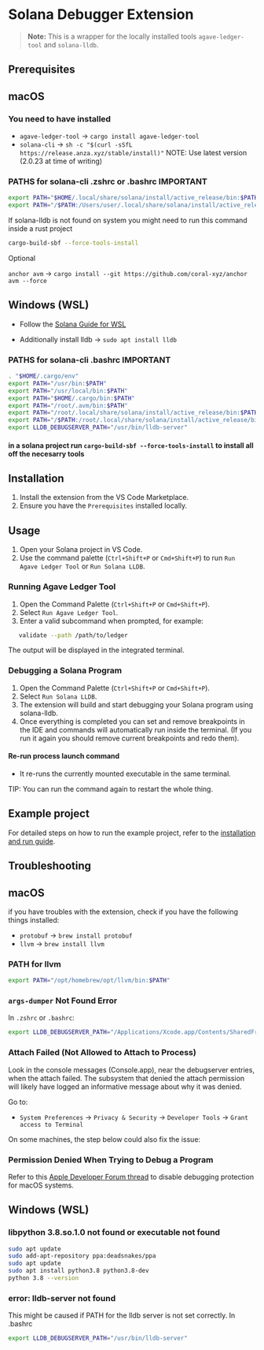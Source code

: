 # Solana Debugger Extension

> **Note:** This is a wrapper for the locally installed tools `agave-ledger-tool` and `solana-lldb`.

## Prerequisites

## macOS

### You need to have installed

- `agave-ledger-tool` -> `cargo install agave-ledger-tool`
- `solana-cli` -> `sh -c "$(curl -sSfL https://release.anza.xyz/stable/install)"` NOTE: Use latest version (2.0.23 at time of writing)

### PATHS for solana-cli .zshrc or .bashrc IMPORTANT

```sh
export PATH="$HOME/.local/share/solana/install/active_release/bin:$PATH"
export PATH="/$PATH:/Users/user/.local/share/solana/install/active_release/bin/sdk/sbf/dependencies/platform-tools/llvm/bin"
```

If solana-lldb is not found on system you might need to run this command inside a rust project

```sh
cargo-build-sbf --force-tools-install
```

Optional

`anchor avm` -> `cargo install --git https://github.com/coral-xyz/anchor avm --force`

## Windows (WSL)

- Follow the [Solana Guide for WSL](https://solana.com/docs/intro/installation)

- Additionally install lldb -> `sudo apt install lldb`

### PATHS for solana-cli .bashrc IMPORTANT

```sh
. "$HOME/.cargo/env"
export PATH="/usr/bin:$PATH"
export PATH="/usr/local/bin:$PATH"
export PATH="$HOME/.cargo/bin:$PATH"
export PATH="/root/.avm/bin:$PATH"
export PATH="/root/.local/share/solana/install/active_release/bin:$PATH"
export PATH="/$PATH:/root/.local/share/solana/install/active_release/bin/sdk/sbf/dependencies/platform-tools/llvm/bin"
export LLDB_DEBUGSERVER_PATH="/usr/bin/lldb-server"
```

#### in a solana project run `cargo-build-sbf --force-tools-install` to install all off the necesarry tools

## Installation

1. Install the extension from the VS Code Marketplace.
2. Ensure you have the `Prerequisites` installed locally.

## Usage

1. Open your Solana project in VS Code.
2. Use the command palette (`Ctrl+Shift+P` or `Cmd+Shift+P`) to run `Run Agave Ledger Tool` or `Run Solana LLDB`.

### Running Agave Ledger Tool

1. Open the Command Palette (`Ctrl+Shift+P` or `Cmd+Shift+P`).
2. Select `Run Agave Ledger Tool`.
3. Enter a valid subcommand when prompted, for example:

```sh
   validate --path /path/to/ledger
```

The output will be displayed in the integrated terminal.

### Debugging a Solana Program

1. Open the Command Palette (`Ctrl+Shift+P` or `Cmd+Shift+P`).
2. Select `Run Solana LLDB`.
3. The extension will build and start debugging your Solana program using solana-lldb.
4. Once everything is completed you can set and remove breakpoints in the IDE and commands will automatically run inside the terminal. (If you run it again you should remove current breakpoints and redo them).

#### Re-run process launch command

- It re-runs the currently mounted executable in the same terminal.

TIP: You can run the command again to restart the whole thing.

## Example project

For detailed steps on how to run the example project, refer to the [installation and run guide](docs/install-run.md).

## Troubleshooting

## macOS

if you have troubles with the extension, check if you have the following things installed:

- `protobuf` -> `brew install protobuf`
- `llvm` -> `brew install llvm`

### PATH for llvm

```sh
export PATH="/opt/homebrew/opt/llvm/bin:$PATH"
```

### `args-dumper` Not Found Error

In `.zshrc` or `.bashrc`:

```sh
export LLDB_DEBUGSERVER_PATH="/Applications/Xcode.app/Contents/SharedFrameworks/LLDB.framework/Versions/A/Resources/debugserver"
```

### Attach Failed (Not Allowed to Attach to Process)

Look in the console messages (Console.app), near the debugserver entries, when the attach failed. The subsystem that denied the attach permission will likely have logged an informative message about why it was denied.

Go to:

- `System Preferences` -> `Privacy & Security` -> `Developer Tools` -> `Grant access to Terminal`

On some machines, the step below could also fix the issue:

### Permission Denied When Trying to Debug a Program

Refer to this [Apple Developer Forum thread](https://forums.developer.apple.com/forums/thread/17452) to disable debugging protection for macOS systems.

## Windows (WSL)

### libpython 3.8.so.1.0 not found or executable not found

```sh
sudo apt update
sudo add-apt-repository ppa:deadsnakes/ppa
sudo apt update
sudo apt install python3.8 python3.8-dev
python 3.8 --version
```

### error: lldb-server not found

This might be caused if PATH for the lldb server is not set correctly. In .bashrc

```sh
export LLDB_DEBUGSERVER_PATH="/usr/bin/lldb-server"
```
